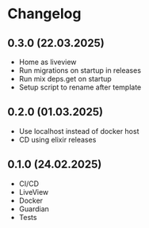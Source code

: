 # Changelog

## 0.3.0 (22.03.2025)

- Home as liveview
- Run migrations on startup in releases
- Run mix deps.get on startup
- Setup script to rename after template

## 0.2.0 (01.03.2025)

- Use localhost instead of docker host
- CD using elixir releases

## 0.1.0 (24.02.2025)

- CI/CD
- LiveView
- Docker
- Guardian
- Tests
